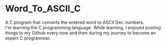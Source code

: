 # Word_To_ASCII_C
A C program that converts the entered word to ASCII Dec numbers.<br>
I'm learning the C programming language. While learning, I enjoyed posting things to my Github every now and then during my journey to become an expert C programmer.
